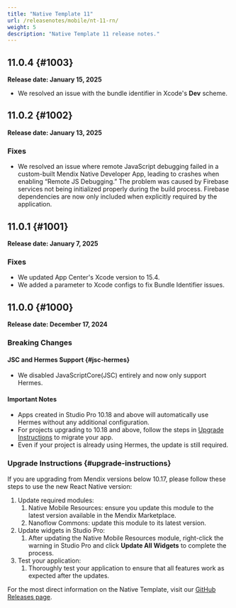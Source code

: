 ```yaml
---
title: "Native Template 11"
url: /releasenotes/mobile/nt-11-rn/
weight: 5
description: "Native Template 11 release notes."
---
```


## 11.0.4 {#1003}

**Release date: January 15, 2025**

* We resolved an issue with the bundle identifier in Xcode's **Dev** scheme.

## 11.0.2 {#1002}

**Release date: January 13, 2025**

### Fixes

* We resolved an issue where remote JavaScript debugging failed in a custom-built Mendix Native Developer App, leading to crashes when enabling “Remote JS Debugging.” The problem was caused by Firebase services not being initialized properly during the build process. Firebase dependencies are now only included when explicitly required by the application.

## 11.0.1 {#1001}

**Release date: January 7, 2025**

### Fixes

* We updated App Center's Xcode version to 15.4.
* We added a parameter to Xcode configs to fix Bundle Identifier issues.

## 11.0.0 {#1000}

**Release date: December 17, 2024**

### Breaking Changes

#### JSC and Hermes Support {#jsc-hermes}

* We disabled JavaScriptCore(JSC) entirely and now only support Hermes.

#### Important Notes

* Apps created in Studio Pro 10.18 and above will automatically use Hermes without any additional configuration.
* For projects upgrading to 10.18 and above, follow the steps in [Upgrade Instructions](#upgrade-instructions) to migrate your app.
* Even if your project is already using Hermes, the update is still required.

### Upgrade Instructions {#upgrade-instructions}

If you are upgrading from Mendix versions below 10.17, please follow these steps to use the new React Native version:

1. Update required modules:
    1. Native Mobile Resources: ensure you update this module to the latest version available in the Mendix Marketplace.
    1. Nanoflow Commons: update this module to its latest version.
1. Update widgets in Studio Pro:
    1. After updating the Native Mobile Resources module, right-click the warning in Studio Pro and click **Update All Widgets** to complete the process.
1. Test your application:
    1. Thoroughly test your application to ensure that all features work as expected after the updates.

For the most direct information on the Native Template, visit our [GitHub Releases page](https://github.com/mendix/native-template/releases/tag/v11.0.0).
